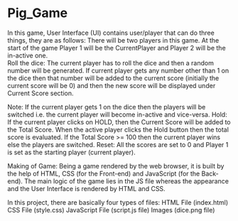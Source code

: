 # Pig_Game
 In this game, User Interface (UI) contains user/player that can do three things, 
 they are as follows:  There will be two players in this game. 
 At the start of the game Player 1 will be the CurrentPlayer and Player 2 will be the in-active one.  
 Roll the dice: The current player has to roll the dice and then a random number will be generated. 
 If current player gets any number other than 1 on the dice then that number will be added to the current score (initially the current score will be 0) 
 and then the new score will be displayed under Current Score section.  
 
 Note: If the current player gets 1 on the dice then the players will be switched i.e. the current player will become in-active and vice-versa. 
 Hold: If the current player clicks on HOLD, then the Current Score will be added to the Total Score. 
 When the active player clicks the Hold button then the total score is evaluated. 
 If the Total Score >= 100 then the current player wins else the players are switched. 
 Reset: All the scores are set to 0 and Player 1 is set as the starting player (current player). 
 
 
 Making of Game: Being a game rendered by the web browser, it is built by the help of HTML, CSS (for the Front-end) and JavaScript (for the Back-end). 
 The main logic of the game lies in the JS file whereas the appearance and the User Interface is rendered by HTML and CSS.
 
 In this project, there are basically four types of files: 
 HTML File (index.html) 
 CSS File (style.css) 
 JavaScript File (script.js file) 
 Images (dice.png file)
